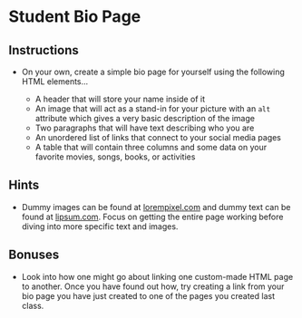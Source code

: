 # Student Bio Page

## Instructions

* On your own, create a simple bio page for yourself using the following HTML elements...

  * A header that will store your name inside of it
  * An image that will act as a stand-in for your picture with an `alt` attribute which gives a very basic description of the image
  * Two paragraphs that will have text describing who you are
  * An unordered list of links that connect to your social media pages
  * A table that will contain three columns and some data on your favorite movies, songs, books, or activities

## Hints

* Dummy images can be found at [lorempixel.com](http://lorempixel.com/) and dummy text can be found at [lipsum.com](http://www.lipsum.com/). Focus on getting the entire page working before diving into more specific text and images.

## Bonuses

* Look into how one might go about linking one custom-made HTML page to another. Once you have found out how, try creating a link from your bio page you have just created to one of the pages you created last class.
